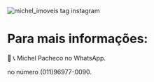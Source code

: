 ![michel_imoveis tag instagram](https://user-images.githubusercontent.com/67074775/117005633-dce93700-acbd-11eb-8f0c-adf4d7ce1145.png)
# Para mais informações: 

📲 📞 Michel Pacheco no WhatsApp.<p><a href="https://wa.me/message/L2W26WS2QTOHB1"></a></p> no número (011)96977-0090.

<p><a href="@Michelimovel"></a></p>  

<p><a href="m.me/Michelimovel"></a></p>

<p><a href="https://www.instagram.com/michel_imoveis/"></a></p>
